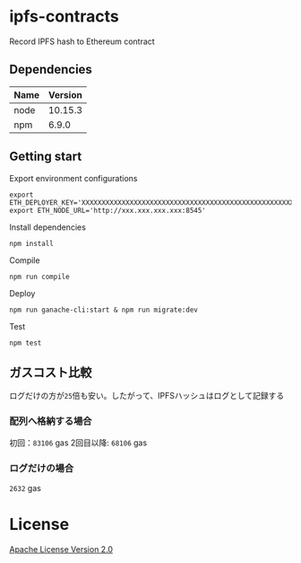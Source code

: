 # ipfs-contracts
Record IPFS hash to Ethereum contract

## Dependencies
| Name | Version |
| ------------- | ------------- |
| node  | 10.15.3  |
| npm  | 6.9.0  |

## Getting start
Export environment configurations
```
export ETH_DEPLOYER_KEY='XXXXXXXXXXXXXXXXXXXXXXXXXXXXXXXXXXXXXXXXXXXXXXXXXXXXXXXXXXXXXXXX'
export ETH_NODE_URL='http://xxx.xxx.xxx.xxx:8545'
```
Install dependencies
```
npm install
```

Compile
```
npm run compile
```

Deploy
```
npm run ganache-cli:start & npm run migrate:dev
```

Test
```
npm test
```

## ガスコスト比較
ログだけの方が`25`倍も安い。したがって、IPFSハッシュはログとして記録する

### 配列へ格納する場合
初回：`83106` gas
2回目以降: `68106` gas

### ログだけの場合
`2632` gas

# License
[Apache License Version 2.0](https://github.com/cryptoichiba/ipfs-contracts/blob/master/LICENCE)
